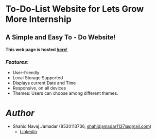 
# To-Do-List Website for Lets Grow More Internship

## A Simple and Easy To - Do Website!


#### This web page is hosted [here!](https://to-do-list-shahid.netlify.app/)

### *Features*:

* User-friendly
* Local Storage Supported
* Displays current Date and Time
* Responsive, on all devices
* Themes: Users can choose among different themes.

# *Author*

* Shahid Navaj Jamadar (8530113736, shahidjamadar1137@gmail.com)
  - [LinkedIn](https://www.linkedin.com/in/shahid-jamadar/)
